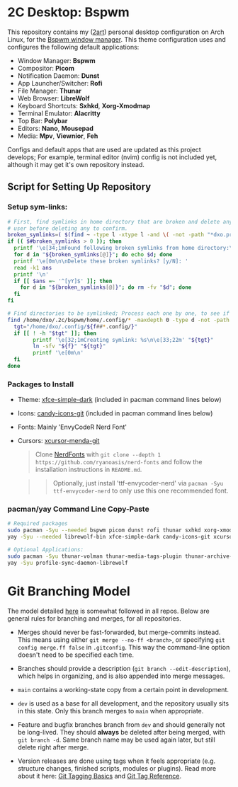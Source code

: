 # 2C Desktop: Bspwm

This repository contains my ([2art](mailto:2art@pm.me)) personal desktop configuration on Arch Linux, for the [Bspwm window manager](https://github.com/baskerville/bspwm). This theme configuration uses and configures the following default applications:

- Window Manager: **Bspwm**
- Compositor: **Picom**
- Notification Daemon: **Dunst**
- App Launcher/Switcher: **Rofi**
- File Manager: **Thunar**
- Web Browser: **LibreWolf**
- Keyboard Shortcuts: **Sxhkd**, **Xorg-Xmodmap**
- Terminal Emulator: **Alacritty**
- Top Bar: **Polybar**
- Editors: **Nano**, **Mousepad**
- Media: **Mpv**, **Viewnior**, **Feh**

Configs and default apps that are used are updated as this project develops; For example, terminal editor (nvim) config is not included yet, although it may get it's own repository instead.

## Script for Setting Up Repository

### Setup sym-links:

```bash
# First, find symlinks in home directory that are broken and delete any. Ask the
# user before deleting any to confirm.
broken_symlinks=( $(find ~ -type l -xtype l -and \( -not -path "*dxo.profile*/*" -and -not -ipath "*/Steam*" -and -not -path "*.steam*" \) -print) )
if (( $#broken_symlinks > 0 )); then
  printf '\e[34;1mFound following broken symlinks from home directory:\n\e[22;33m'
  for d in "${broken_symlinks[@]}"; do echo $d; done
  printf '\e[0m\n\nDelete these broken symlinks? [y/N]: '
  read -k1 ans
  printf '\n'
  if [[ $ans =~ '^[yY]$' ]]; then
    for d in "${broken_symlinks[@]}"; do rm -fv "$d"; done
  fi
fi

# Find directories to be symlinked; Process each one by one, to see if the symlink is missing so far.
find /home/dxo/.2c/bspwm/home/.config/* -maxdepth 0 -type d -not -path '*/.git/*' | while read f; do
  tgt="/home/dxo/.config/${f##*.config/}"
  if [[ ! -h "$tgt" ]]; then
        printf '\e[32;1mCreating symlink: %s\n\e[33;22m' "${tgt}"
        ln -sfv "${f}" "${tgt}"
        printf '\e[0m\n'
  fi
done
```

### Packages to Install

- Theme: [xfce-simple-dark](https://github.com/simonkrauter/Xfce-Simple-Dark) (included in pacman command lines below)
- Icons: [candy-icons-git](https://github.com/EliverLara/candy-icons) (included in pacman command lines below)
- Fonts: Mainly 'EnvyCodeR Nerd Font'
- Cursors: [xcursor-menda-git](https://aur.archlinux.org/packages/xcursor-menda-git)

  > Clone [NerdFonts](https://github.com/ryanoasis/nerd-fonts) with `git clone --depth 1 https://github.com/ryanoasis/nerd-fonts` and follow the installation instructions in `README.md`.

  > > Optionally, just install 'ttf-envycoder-nerd' via `pacman -Syu ttf-envycoder-nerd` to only use this one recommended font.

### pacman/yay Command Line Copy-Paste

```bash
# Required packages
sudo pacman -Syu --needed bspwm picom dunst rofi thunar sxhkd xorg-xmodmap alacritty polybar nano mousepad mpv viewnior feh lxappearance-gtk3
yay -Syu --needed librewolf-bin xfce-simple-dark candy-icons-git xcursor-menda-git

# Optional Applications:
sudo pacman -Syu thunar-volman thunar-media-tags-plugin thunar-archive-plugin ttf-envycoder-nerd bat
yay -Syu profile-sync-daemon-librewolf
```

# Git Branching Model

The model detailed [here](https://nvie.com/posts/a-successful-git-branching-model) is somewhat followed in all repos. Below are general rules for branching and merges, for all repositories.

- Merges should never be fast-forwarded, but merge-commits instead. This means using either `git merge --no-ff <branch>`, or specifying `git config merge.ff false` in `.gitconfig`. This way the command-line option doesn't need to be specified each time.

- Branches should provide a description (`git branch --edit-description`), which helps in organizing, and is also appended into merge messages.

- `main` contains a working-state copy from a certain point in development.

- `dev` is used as a base for all development, and the repository usually sits in this state. Only this branch merges to `main` when appropriate.

- Feature and bugfix branches branch from `dev` and should generally not be long-lived. They should **always** be deleted after being merged, with `git branch -d`. Same branch name may be used again later, but still delete right after merge.

- Version releases are done using tags when it feels appropriate (e.g. structure changes, finished scripts, modules or plugins). Read more about it here: [Git Tagging Basics](https://git-scm.com/book/en/v2/Git-Basics-Tagging) and [Git Tag Reference](https://git-scm.com/docs/git-tag).

